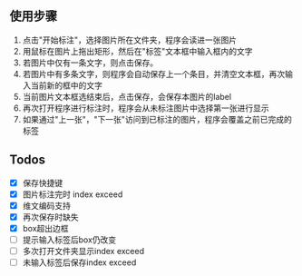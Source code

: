 ## 使用步骤
1. 点击"开始标注"，选择图片所在文件夹，程序会读进一张图片
2. 用鼠标在图片上拖出矩形，然后在"标签"文本框中输入框内的文字
3. 若图片中仅有一条文字，则点击保存。
4. 若图片中有多条文字，则程序会自动保存上一个条目，并清空文本框，再次输入当前新的框中的文字
5. 当前图片文本框选结束后，点击保存，会保存本图片的label
6. 再次打开程序进行标注时，程序会从未标注图片中选择第一张进行显示
7. 如果通过"上一张"，"下一张"访问到已标注的图片，程序会覆盖之前已完成的标签

## Todos
- [x] 保存快捷键
- [x] 图片标注完时 index exceed
- [x] 维文编码支持
- [x] 再次保存时缺失
- [x] box超出边框
- [ ] 提示输入标签后box仍改变
- [ ] 多次打开文件夹显示index exceed
- [ ] 未输入标签后保存index exceed